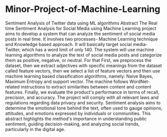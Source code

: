 # Minor-Project-of-Machine-Learning
Sentiment Analysis of Twitter data using ML algorithms
Abstract
The Real time Sentiment Analysis for Social Media using Machine Learning project aims to develop a system that can analyze the sentiment of social media posts in real time. It involves two processes- Machine Learning technique and Knowledge based approach. It will basically target social media- Twitter, which has a word limit of only 140. The system will use machine learning algorithms to analyze the text of social media posts and categorize them as positive, negative, or neutral. For that First, we preprocess the dataset, then we extract adjectives with specific meanings from the dataset called feature vectors, then we select a list of feature vectors and then use machine learning based classification algorithms, namely: Naive Bayes, Maximum Entropy and support vector. The machine follows WordNet-related instructions to extract similarities between content and content features. Finally, we evaluate the product's performance in terms of recall, precision, and accuracy. The project will comply with all relevant laws and regulations regarding data privacy and security. Sentiment analysis aims to determine the emotional tone behind the text, often used to gauge opinions, attitudes, and emotions expressed by individuals or communities. This abstract highlights the method's importance in understanding public sentiment, guiding decision-making, and analyzing social trends, particularly in the digital age.
